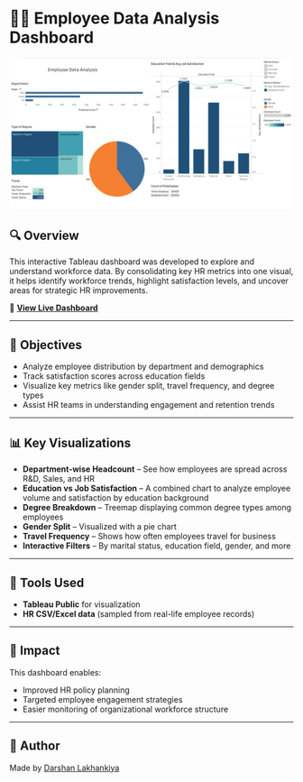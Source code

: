 
# 👩‍💼 Employee Data Analysis Dashboard

![Dashboard Preview](./Employee_trend.JPG)

## 🔍 Overview

This interactive Tableau dashboard was developed to explore and understand workforce data. By consolidating key HR metrics into one visual, it helps identify workforce trends, highlight satisfaction levels, and uncover areas for strategic HR improvements.

🔗 **[View Live Dashboard](https://public.tableau.com/app/profile/darshan.lakhankiya/viz/AnalyzingEmployeeTrends_17494120873740/Dashboard1)**

---

## 🎯 Objectives

- Analyze employee distribution by department and demographics
- Track satisfaction scores across education fields
- Visualize key metrics like gender split, travel frequency, and degree types
- Assist HR teams in understanding engagement and retention trends

---

## 📊 Key Visualizations

- **Department-wise Headcount** – See how employees are spread across R&D, Sales, and HR
- **Education vs Job Satisfaction** – A combined chart to analyze employee volume and satisfaction by education background
- **Degree Breakdown** – Treemap displaying common degree types among employees
- **Gender Split** – Visualized with a pie chart
- **Travel Frequency** – Shows how often employees travel for business
- **Interactive Filters** – By marital status, education field, gender, and more

---

## 🔧 Tools Used

- **Tableau Public** for visualization
- **HR CSV/Excel data** (sampled from real-life employee records)

---

## 📌 Impact

This dashboard enables:
- Improved HR policy planning
- Targeted employee engagement strategies
- Easier monitoring of organizational workforce structure

---

## 📢 Author

Made by [Darshan Lakhankiya](https://public.tableau.com/app/profile/darshan.lakhankiya)

